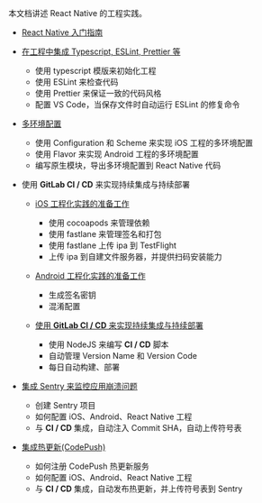 本文档讲述 React Native 的工程实践。

- [React Native 入门指南](https://www.todoit.tech/categories/reactnative/)

- [在工程中集成 Typescript, ESLint, Prettier 等](./docs/lint.md)

  - 使用 typescript 模版来初始化工程
  - 使用 ESLint 来检查代码
  - 使用 Prettier 来保证一致的代码风格
  - 配置 VS Code，当保存文件时自动运行 ESLint 的修复命令

- [多环境配置](./docs/env.md)

  - 使用 Configuration 和 Scheme 来实现 iOS 工程的多环境配置
  - 使用 Flavor 来实现 Android 工程的多环境配置
  - 编写原生模块，导出多环境配置到 React Native 代码

- 使用 **GitLab CI / CD** 来实现持续集成与持续部署

  - [iOS 工程化实践的准备工作](./docs/ios.md)

    - 使用 cocoapods 来管理依赖
    - 使用 fastlane 来管理签名和打包
    - 使用 fastlane 上传 ipa 到 TestFlight
    - 上传 ipa 到自建文件服务器，并提供扫码安装能力

  - [Android 工程化实践的准备工作](./docs/android.md)

    - 生成签名密钥
    - 混淆配置

  - [使用 **GitLab CI / CD** 来实现持续集成与持续部署](./docs/ci.md)

    - 使用 NodeJS 来编写 **CI / CD** 脚本
    - 自动管理 Version Name 和 Version Code
    - 每日自动构建、部署

- [集成 Sentry 来监控应用崩溃问题](./docs/sentry.md)

  - 创建 Sentry 项目
  - 如何配置 iOS、Android、React Native 工程
  - 与 **CI / CD** 集成，自动注入 Commit SHA，自动上传符号表

- [集成热更新(CodePush)](./docs/hotfix.md)

  - 如何注册 CodePush 热更新服务
  - 如何配置 iOS、Android、React Native 工程
  - 与 **CI / CD** 集成，自动发布热更新，并上传符号表到 Sentry
